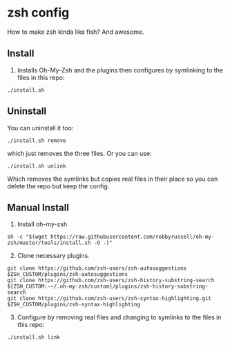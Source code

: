 # zsh config
How to make zsh kinda like fish? And awesome.

## Install
1. Installs Oh-My-Zsh and the plugins then configures by symlinking to the files in this repo:
```
./install.sh 
```

## Uninstall
You can uninstall it too:
```
./install.sh remove
```
which just removes the three files. Or you can use: 
```
./install.sh unlink
```
Which removes the symlinks but copies real files in their place so you can delete the repo but keep the config.

## Manual Install
1. Install oh-my-zsh
```
sh -c "$(wget https://raw.githubusercontent.com/robbyrussell/oh-my-zsh/master/tools/install.sh -O -)"
```

2. Clone necessary plugins.
```
git clone https://github.com/zsh-users/zsh-autosuggestions $ZSH_CUSTOM/plugins/zsh-autosuggestions
git clone https://github.com/zsh-users/zsh-history-substring-search ${ZSH_CUSTOM:-~/.oh-my-zsh/custom}/plugins/zsh-history-substring-search
git clone https://github.com/zsh-users/zsh-syntax-highlighting.git $ZSH_CUSTOM/plugins/zsh-syntax-highlighting
```

3. Configure by removing real files and changing to symlinks to the files in this repo:
```
./install.sh link
```